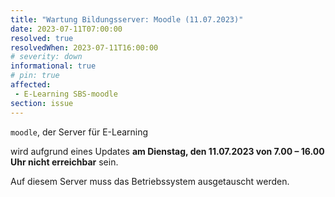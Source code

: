 ```yaml
---
title: "Wartung Bildungsserver: Moodle (11.07.2023)"
date: 2023-07-11T07:00:00
resolved: true
resolvedWhen: 2023-07-11T16:00:00
# severity: down
informational: true
# pin: true 
affected:
 - E-Learning SBS-moodle
section: issue
---
```


`moodle`, der Server für E-Learning

wird aufgrund eines Updates **am Dienstag, den 11.07.2023 von 7.00 – 16.00 Uhr nicht erreichbar** sein.

Auf diesem Server muss das Betriebssystem ausgetauscht werden.
